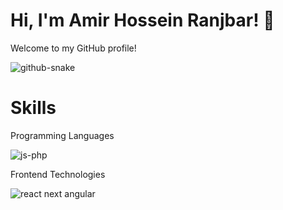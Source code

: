# Hi, I'm Amir Hossein Ranjbar! 👋
Welcome to my GitHub profile!

![github-snake](https://github.com/webkoob/hooks/assets/118796154/e47fc330-c9a6-4868-b015-2a451f3f6439)

# Skills
Programming Languages

![js-php](https://github.com/webkoob/bahoshan-vite/assets/118796154/d763adee-6a98-4b6e-9232-86d5f3b3de55)

Frontend Technologies

![react next angular](https://github.com/webkoob/webkoob/assets/118796154/f84ddd95-4a13-456a-bb31-45ce3386722c)

